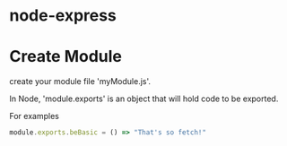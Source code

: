 # node-express

# Create Module
create your module file 'myModule.js'.

In Node, 'module.exports' is an object that will hold code to be exported.

For examples

```js
module.exports.beBasic = () => "That's so fetch!"
```